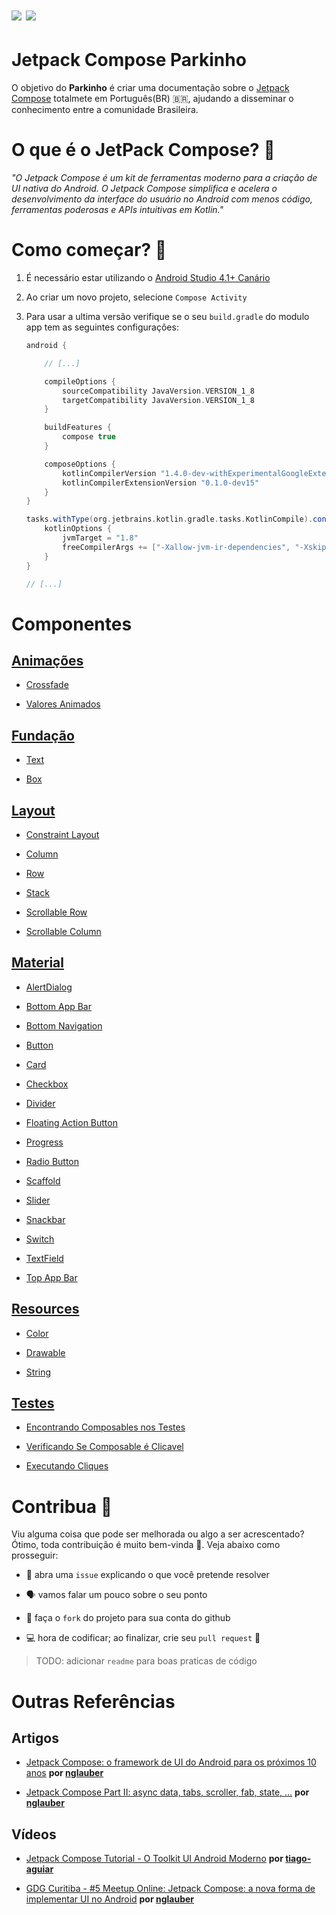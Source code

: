 # ![](https://img.shields.io/badge/Kotlin-1.4-green.svg) ![](https://img.shields.io/badge/Compose-dev15-green.svg)

# Jetpack Compose Parkinho

O objetivo do **Parkinho** é criar uma documentação sobre o [Jetpack Compose](https://developer.android.com/jetpack/compose) totalmete em Português(BR)  :brazil:, ajudando a disseminar o conhecimento entre a comunidade Brasileira.  

# O que é o JetPack Compose? :thinking:

*"O Jetpack Compose é um kit de ferramentas moderno para a criação de UI nativa do Android. O Jetpack Compose simplifica e acelera o desenvolvimento da interface do usuário no Android com menos código, ferramentas poderosas e APIs intuitivas em Kotlin."*

# Como começar? :rocket:

1. É necessário estar utilizando o [Android Studio 4.1+ Canário](https://developer.android.com/studio/preview)

2. Ao criar um novo projeto, selecione `Compose Activity`  

3. Para usar a ultima versão verifique se o seu  `build.gradle` do modulo app tem as seguintes configurações:
   
   ```groovy
   android {
   
       // [...]
   
       compileOptions {
           sourceCompatibility JavaVersion.VERSION_1_8
           targetCompatibility JavaVersion.VERSION_1_8
       }
   
       buildFeatures {
           compose true
       }
   
       composeOptions {
           kotlinCompilerVersion "1.4.0-dev-withExperimentalGoogleExtensions-20200720"
           kotlinCompilerExtensionVersion "0.1.0-dev15"
       }
   }
   
   tasks.withType(org.jetbrains.kotlin.gradle.tasks.KotlinCompile).configureEach {
       kotlinOptions {
           jvmTarget = "1.8"
           freeCompilerArgs += ["-Xallow-jvm-ir-dependencies", "-Xskip-prerelease-check"]
       }
   }
   
   // [...]
   ```

# Componentes

## [Animações](https://github.com/henrikhorbovyi/JetpackComposeParkinho/tree/master/componentes/src/main/java/io/henrikhorbovyi/jetpackcomposeparkinho/ui/animation)

- [Crossfade](https://github.com/henrikhorbovyi/JetpackComposeParkinho/tree/master/componentes/src/main/java/io/henrikhorbovyi/jetpackcomposeparkinho/ui/animation/crossfade.kt)

- [Valores Animados](https://github.com/henrikhorbovyi/JetpackComposeParkinho/tree/master/componentes/src/main/java/io/henrikhorbovyi/jetpackcomposeparkinho/ui/animation/animatedValues.kt) 

## [Fundação](https://github.com/henrikhorbovyi/JetpackComposeParkinho/tree/master/componentes/src/main/java/io/henrikhorbovyi/jetpackcomposeparkinho/ui/foundation)

- [Text](https://github.com/henrikhorbovyi/JetpackComposeParkinho/blob/master/componentes/src/main/java/io/henrikhorbovyi/jetpackcomposeparkinho/ui/foundation/text.kt)

- [Box](https://github.com/henrikhorbovyi/JetpackComposeParkinho/blob/master/componentes/src/main/java/io/henrikhorbovyi/jetpackcomposeparkinho/ui/foundation/box.kt)

## [Layout](https://github.com/henrikhorbovyi/JetpackComposeParkinho/tree/master/componentes/src/main/java/io/henrikhorbovyi/jetpackcomposeparkinho/ui/layout)

- [Constraint Layout](https://github.com/henrikhorbovyi/JetpackComposeParkinho/blob/master/componentes/src/main/java/io/henrikhorbovyi/jetpackcomposeparkinho/ui/layout/constraintLayout.kt)

- [Column](https://github.com/henrikhorbovyi/JetpackComposeParkinho/blob/master/componentes/src/main/java/io/henrikhorbovyi/jetpackcomposeparkinho/ui/layout/column.kt)

- [Row](https://github.com/henrikhorbovyi/JetpackComposeParkinho/blob/master/componentes/src/main/java/io/henrikhorbovyi/jetpackcomposeparkinho/ui/layout/row.kt)

- [Stack](https://github.com/henrikhorbovyi/JetpackComposeParkinho/blob/master/componentes/src/main/java/io/henrikhorbovyi/jetpackcomposeparkinho/ui/layout/stack.kt)

- [Scrollable Row](https://github.com/henrikhorbovyi/JetpackComposeParkinho/blob/master/componentes/src/main/java/io/henrikhorbovyi/jetpackcomposeparkinho/ui/layout/scrollableRow.kt)

- [Scrollable Column](https://github.com/henrikhorbovyi/JetpackComposeParkinho/blob/master/componentes/src/main/java/io/henrikhorbovyi/jetpackcomposeparkinho/ui/layout/scrollableColumn.kt)

## [Material](https://github.com/henrikhorbovyi/JetpackComposeParkinho/tree/master/componentes/src/main/java/io/henrikhorbovyi/jetpackcomposeparkinho/ui/material)

- [AlertDialog](https://github.com/henrikhorbovyi/JetpackComposeParkinho/blob/master/componentes/src/main/java/io/henrikhorbovyi/jetpackcomposeparkinho/ui/material/alertDialog.kt)

- [Bottom App Bar](https://github.com/henrikhorbovyi/JetpackComposeParkinho/blob/master/componentes/src/main/java/io/henrikhorbovyi/jetpackcomposeparkinho/ui/material/bottomAppBar.kt)

- [Bottom Navigation](https://github.com/henrikhorbovyi/JetpackComposeParkinho/blob/master/componentes/src/main/java/io/henrikhorbovyi/jetpackcomposeparkinho/ui/material/bottomNavigation.kt)

- [Button](https://github.com/henrikhorbovyi/JetpackComposeParkinho/blob/master/componentes/src/main/java/io/henrikhorbovyi/jetpackcomposeparkinho/ui/material/button.kt)

- [Card](https://github.com/henrikhorbovyi/JetpackComposeParkinho/blob/master/componentes/src/main/java/io/henrikhorbovyi/jetpackcomposeparkinho/ui/material/card.kt)

- [Checkbox](https://github.com/henrikhorbovyi/JetpackComposeParkinho/blob/master/componentes/src/main/java/io/henrikhorbovyi/jetpackcomposeparkinho/ui/material/checkBox.kt)

- [Divider](https://github.com/henrikhorbovyi/JetpackComposeParkinho/blob/master/componentes/src/main/java/io/henrikhorbovyi/jetpackcomposeparkinho/ui/material/divider.kt)

- [Floating Action Button](https://github.com/henrikhorbovyi/JetpackComposeParkinho/blob/master/componentes/src/main/java/io/henrikhorbovyi/jetpackcomposeparkinho/ui/material/floatingActionButton.kt)

- [Progress](https://github.com/henrikhorbovyi/JetpackComposeParkinho/blob/master/componentes/src/main/java/io/henrikhorbovyi/jetpackcomposeparkinho/ui/material/progress.kt)

- [Radio Button](https://github.com/henrikhorbovyi/JetpackComposeParkinho/blob/master/componentes/src/main/java/io/henrikhorbovyi/jetpackcomposeparkinho/ui/material/radioButton.kt)

- [Scaffold](https://github.com/henrikhorbovyi/JetpackComposeParkinho/blob/master/componentes/src/main/java/io/henrikhorbovyi/jetpackcomposeparkinho/ui/material/scaffold.kt)

- [Slider](https://github.com/henrikhorbovyi/JetpackComposeParkinho/blob/master/componentes/src/main/java/io/henrikhorbovyi/jetpackcomposeparkinho/ui/material/slider.kt)

- [Snackbar](https://github.com/henrikhorbovyi/JetpackComposeParkinho/blob/master/componentes/src/main/java/io/henrikhorbovyi/jetpackcomposeparkinho/ui/material/snackbar.kt)

- [Switch](https://github.com/henrikhorbovyi/JetpackComposeParkinho/blob/master/componentes/src/main/java/io/henrikhorbovyi/jetpackcomposeparkinho/ui/material/switch.kt)

- [TextField](https://github.com/henrikhorbovyi/JetpackComposeParkinho/blob/master/componentes/src/main/java/io/henrikhorbovyi/jetpackcomposeparkinho/ui/material/textField.kt)

- [Top App Bar](https://github.com/henrikhorbovyi/JetpackComposeParkinho/blob/master/componentes/src/main/java/io/henrikhorbovyi/jetpackcomposeparkinho/ui/material/topAppBar.kt)

## [Resources](https://github.com/henrikhorbovyi/JetpackComposeParkinho/tree/master/componentes/src/main/java/io/henrikhorbovyi/jetpackcomposeparkinho/ui/resources)

- [Color](https://github.com/henrikhorbovyi/JetpackComposeParkinho/blob/master/componentes/src/main/java/io/henrikhorbovyi/jetpackcomposeparkinho/ui/resources/colors.kt)

- [Drawable](https://github.com/henrikhorbovyi/JetpackComposeParkinho/blob/master/componentes/src/main/java/io/henrikhorbovyi/jetpackcomposeparkinho/ui/resources/drawables.kt)

- [String](https://github.com/henrikhorbovyi/JetpackComposeParkinho/blob/master/componentes/src/main/java/io/henrikhorbovyi/jetpackcomposeparkinho/ui/resources/strings.kt)

## [Testes](https://github.com/henrikhorbovyi/JetpackComposeParkinho/tree/master/componentes/src/androidTest/java/io/henrikhorbovyi/jetpackcomposeparkinho)

- [Encontrando Composables nos Testes](https://github.com/henrikhorbovyi/JetpackComposeParkinho/blob/master/componentes/src/androidTest/java/io/henrikhorbovyi/jetpackcomposeparkinho/material/FindByTests.kt)

- [Verificando Se Composable é Clicavel](https://github.com/henrikhorbovyi/JetpackComposeParkinho/blob/master/componentes/src/androidTest/java/io/henrikhorbovyi/jetpackcomposeparkinho/AssertHasClickAction.kt)

- [Executando Cliques](https://github.com/henrikhorbovyi/JetpackComposeParkinho/blob/master/componentes/src/androidTest/java/io/henrikhorbovyi/jetpackcomposeparkinho/PerformClickGesture.kt)

# Contribua :wrench:

Viu alguma coisa que pode ser melhorada ou algo a ser acrescentado? Ótimo, toda contribuição é muito bem-vinda :love_letter:. Veja abaixo como prosseguir:  

- :memo: abra uma `issue` explicando o que você pretende resolver 

- :speaking_head: vamos falar um pouco sobre o seu ponto

- :fork_and_knife: faça o `fork` do projeto para sua conta do github

- :computer: hora de codificar; ao finalizar, crie seu `pull request` :checkered_flag:

>  TODO: adicionar `readme` para boas praticas de código

# Outras Referências

## Artigos

- [ Jetpack Compose: o framework de UI do Android para os próximos 10 anos](https://medium.com/@nglauber/jetpack-compose-o-framework-de-ui-do-android-para-os-pr%C3%B3ximos-10-anos-e19adf28e57e) **por [nglauber](https://github.com/nglauber)**

- [Jetpack Compose Part II: async data, tabs, scroller, fab, state, …](https://medium.com/@nglauber/jetpack-compose-part-ii-async-data-tabs-scroller-fab-state-efc8e267b914) **por [nglauber](https://github.com/nglauber)**

## Vídeos

- [Jetpack Compose Tutorial - O Toolkit UI Android Moderno](https://www.youtube.com/watch?v=ueqVGkMMhIY) **por [tiago-aguiar](https://github.com/tiago-aguiar)**

- [GDG Curitiba - #5 Meetup Online: Jetpack Compose: a nova forma de implementar UI no Android](https://www.youtube.com/watch?v=qPS8EVzhgPY&t=3177s) **por [nglauber](https://github.com/nglauber)**
